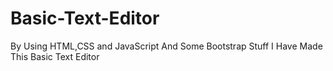 # Basic-Text-Editor

By Using HTML,CSS and JavaScript And Some Bootstrap Stuff I Have Made This Basic Text Editor
